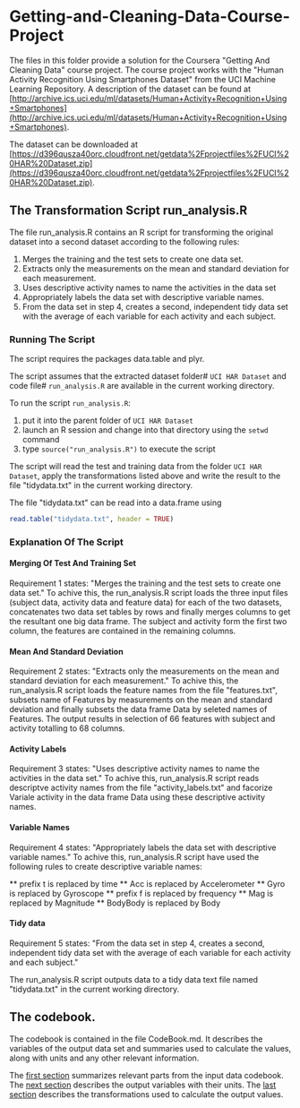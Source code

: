 # Getting-and-Cleaning-Data-Course-Project

The files in this folder provide a solution for the Coursera "Getting And Cleaning Data" course project. The course project works with the "Human Activity Recognition Using Smartphones Dataset" from the UCI Machine Learning Repository. A description of the dataset can be found at [http://archive.ics.uci.edu/ml/datasets/Human+Activity+Recognition+Using+Smartphones](http://archive.ics.uci.edu/ml/datasets/Human+Activity+Recognition+Using+Smartphones). 

The dataset can be downloaded at [https://d396qusza40orc.cloudfront.net/getdata%2Fprojectfiles%2FUCI%20HAR%20Dataset.zip](https://d396qusza40orc.cloudfront.net/getdata%2Fprojectfiles%2FUCI%20HAR%20Dataset.zip).

## The Transformation Script run_analysis.R

The file run_analysis.R contains an R script for transforming the original dataset into a second dataset according to the following rules:

1. Merges the training and the test sets to create one data set.
2. Extracts only the measurements on the mean and standard deviation for each measurement. 
3. Uses descriptive activity names to name the activities in the data set
4. Appropriately labels the data set with descriptive variable names. 
5. From the data set in step 4, creates a second, independent tidy data set with the average of each variable for each activity and each subject.

### Running The Script

The script requires the packages data.table and plyr.

The script assumes that the extracted dataset folder# `UCI HAR Dataset` and code file# `run_analysis.R` are available in the current working directory.

To run the script ```run_analysis.R```:

1. put it into the parent folder of ```UCI HAR Dataset```
2. launch an R session and change into that directory using the ```setwd``` command
3. type ```source("run_analysis.R")``` to execute the script

The script will read the test and training data from the folder ```UCI HAR Dataset```, apply the transformations listed above and write the result to the file "tidydata.txt" in the current working directory.

The file "tidydata.txt" can be read into a data.frame using

```R
read.table("tidydata.txt", header = TRUE)
```

### Explanation Of The Script

#### Merging Of Test And Training Set

Requirement 1 states: "Merges the training and the test sets to create one data set." To achive this, the run_analysis.R script loads the three input files (subject data, activity data and feature data) for each of the two datasets, concatenates two data set tables by rows and finally merges columns to get the resultant one big data frame. The subject and activity form the first two column, the features are contained in the remaining columns.

#### Mean And Standard Deviation

Requirement 2 states: "Extracts only the measurements on the mean and standard deviation for each measurement." To achive this, the run_analysis.R script loads the feature names from the file "features.txt",  subsets name of Features by measurements on the mean and standard deviation and finally subsets the data frame Data by seleted names of Features. The output results in selection of 66 features with subject and activity totalling to 68 columns.

#### Activity Labels

Requirement 3 states: "Uses descriptive activity names to name the activities in the data set." To achive this, run_analysis.R script reads descriptve activity names from the file "activity_labels.txt" and facorize Variale activity in the data frame Data using these descriptive activity names.

#### Variable Names

Requirement 4 states: "Appropriately labels the data set with descriptive variable names." To achive this, run_analysis.R script have used the following rules to create descriptive variable names:

** prefix t is replaced by time
** Acc is replaced by Accelerometer
** Gyro is replaced by Gyroscope
** prefix f is replaced by frequency
** Mag is replaced by Magnitude
** BodyBody is replaced by Body


#### Tidy data

Requirement 5 states: "From the data set in step 4, creates a second, independent tidy data set with the average of each variable for each activity and each subject."

The run_analysis.R script outputs data to a tidy data text file named "tidydata.txt" in the current working directory.


## The codebook. 

The codebook is contained in the file CodeBook.md. It describes the variables of the output data set and summaries used to calculate the values, along with units and any other relevant information.

The [first section](#input-data) summarizes relevant parts from the input data codebook. The [next section](#output-variables) describes the output variables with their units. The [last section](#transformations) describes the transformations used to calculate the output values.
